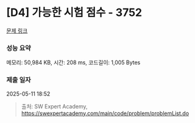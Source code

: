 # [D4] 가능한 시험 점수 - 3752 

[문제 링크](https://swexpertacademy.com/main/code/problem/problemDetail.do?contestProbId=AWHPkqBqAEsDFAUn) 

### 성능 요약

메모리: 50,984 KB, 시간: 208 ms, 코드길이: 1,005 Bytes

### 제출 일자

2025-05-11 18:52



> 출처: SW Expert Academy, https://swexpertacademy.com/main/code/problem/problemList.do